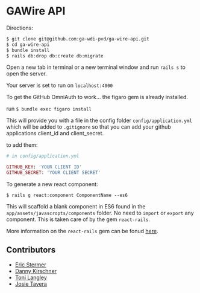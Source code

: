 # GAWire API

Directions:

```bash
$ git clone git@github.com:ga-wdi-pvd/ga-wire-api.git
$ cd ga-wire-api
$ bundle install
$ rails db:drop db:create db:migrate
```

Open a new tab in terminal or a new terminal window and run `rails s` to open the server. 

Your server is set to run on `localhost:4000`

To get the GitHub OmniAuth to work... the figaro gem is already installed.

run `$ bundle exec figaro install`

This will provide you with a file in the config folder `config/application.yml` which will be added to `.gitignore` so that you can add your github applications client_id and client_secret.

to add them:

```ruby
# in config/application.yml

GITHUB_KEY: 'YOUR CLIENT ID'
GITHUB_SECRET: 'YOUR CLIENT SECRET'
```

To generate a new react component:

`$ rails g react:component ComponentName --es6`

This will scaffold a blank component in ES6 found in the `app/assets/javascropts/components` folder.
No need to `import` or `export` any component. This is taken care of by the gem `react-rails`.

More information on the `react-rails` gem can be fonud [here](https://github.com/reactjs/react-rails).

## Contributors

- [Eric Stermer](https://github.com/estermer)
- [Danny Kirschner](https://github.com/danmon01)
- [Toni Langley](https://github.com/tvlangley)
- [Josie Tavera](https://github.com/JosephinaTavera)
